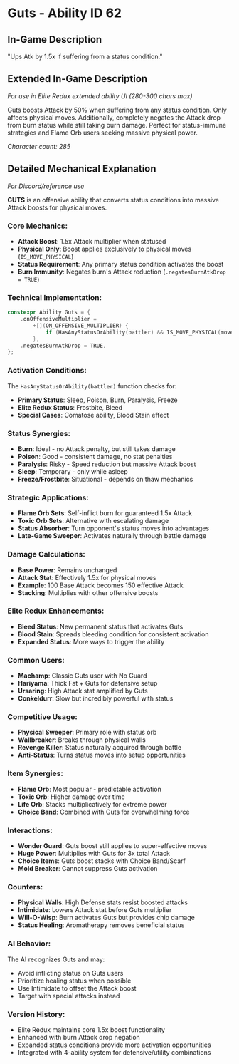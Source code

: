 # Guts - Ability ID 62

## In-Game Description
"Ups Atk by 1.5x if suffering from a status condition."

## Extended In-Game Description
*For use in Elite Redux extended ability UI (280-300 chars max)*

Guts boosts Attack by 50% when suffering from any status condition. Only affects physical moves. Additionally, completely negates the Attack drop from burn status while still taking burn damage. Perfect for status-immune strategies and Flame Orb users seeking massive physical power.

*Character count: 285*

## Detailed Mechanical Explanation
*For Discord/reference use*

**GUTS** is an offensive ability that converts status conditions into massive Attack boosts for physical moves.

### Core Mechanics:
- **Attack Boost**: 1.5x Attack multiplier when statused
- **Physical Only**: Boost applies exclusively to physical moves (`IS_MOVE_PHYSICAL`)
- **Status Requirement**: Any primary status condition activates the boost
- **Burn Immunity**: Negates burn's Attack reduction (`.negatesBurnAtkDrop = TRUE`)

### Technical Implementation:
```c
constexpr Ability Guts = {
    .onOffensiveMultiplier =
        +[](ON_OFFENSIVE_MULTIPLIER) {
            if (HasAnyStatusOrAbility(battler) && IS_MOVE_PHYSICAL(move)) MUL(1.5);
        },
    .negatesBurnAtkDrop = TRUE,
};
```

### Activation Conditions:
The `HasAnyStatusOrAbility(battler)` function checks for:
- **Primary Status**: Sleep, Poison, Burn, Paralysis, Freeze
- **Elite Redux Status**: Frostbite, Bleed
- **Special Cases**: Comatose ability, Blood Stain effect

### Status Synergies:
- **Burn**: Ideal - no Attack penalty, but still takes damage
- **Poison**: Good - consistent damage, no stat penalties
- **Paralysis**: Risky - Speed reduction but massive Attack boost
- **Sleep**: Temporary - only while asleep
- **Freeze/Frostbite**: Situational - depends on thaw mechanics

### Strategic Applications:
- **Flame Orb Sets**: Self-inflict burn for guaranteed 1.5x Attack
- **Toxic Orb Sets**: Alternative with escalating damage
- **Status Absorber**: Turn opponent's status moves into advantages
- **Late-Game Sweeper**: Activates naturally through battle damage

### Damage Calculations:
- **Base Power**: Remains unchanged
- **Attack Stat**: Effectively 1.5x for physical moves
- **Example**: 100 Base Attack becomes 150 effective Attack
- **Stacking**: Multiplies with other offensive boosts

### Elite Redux Enhancements:
- **Bleed Status**: New permanent status that activates Guts
- **Blood Stain**: Spreads bleeding condition for consistent activation
- **Expanded Status**: More ways to trigger the ability

### Common Users:
- **Machamp**: Classic Guts user with No Guard
- **Hariyama**: Thick Fat + Guts for defensive setup
- **Ursaring**: High Attack stat amplified by Guts
- **Conkeldurr**: Slow but incredibly powerful with status

### Competitive Usage:
- **Physical Sweeper**: Primary role with status orb
- **Wallbreaker**: Breaks through physical walls
- **Revenge Killer**: Status naturally acquired through battle
- **Anti-Status**: Turns status moves into setup opportunities

### Item Synergies:
- **Flame Orb**: Most popular - predictable activation
- **Toxic Orb**: Higher damage over time
- **Life Orb**: Stacks multiplicatively for extreme power
- **Choice Band**: Combined with Guts for overwhelming force

### Interactions:
- **Wonder Guard**: Guts boost still applies to super-effective moves
- **Huge Power**: Multiplies with Guts for 3x total Attack
- **Choice Items**: Guts boost stacks with Choice Band/Scarf
- **Mold Breaker**: Cannot suppress Guts activation

### Counters:
- **Physical Walls**: High Defense stats resist boosted attacks
- **Intimidate**: Lowers Attack stat before Guts multiplier
- **Will-O-Wisp**: Burn activates Guts but provides chip damage
- **Status Healing**: Aromatherapy removes beneficial status

### AI Behavior:
The AI recognizes Guts and may:
- Avoid inflicting status on Guts users
- Prioritize healing status when possible
- Use Intimidate to offset the Attack boost
- Target with special attacks instead

### Version History:
- Elite Redux maintains core 1.5x boost functionality
- Enhanced with burn Attack drop negation
- Expanded status conditions provide more activation opportunities
- Integrated with 4-ability system for defensive/utility combinations